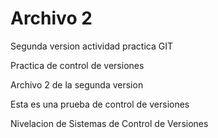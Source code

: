# Archivo 2

Segunda version actividad practica GIT

Practica de control de versiones

Archivo 2 de la segunda version

Esta es una prueba de control de versiones

Nivelacion de Sistemas de Control de Versiones

